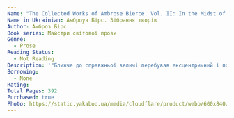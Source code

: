 ```yaml
---
Name: "The Collected Works of Ambrose Bierce. Vol. II: In the Midst of Life. Tales of Soldiers and Civilians. Can Such Things Be? The Parenticide Club"
Name in Ukrainian: Амброуз Бірс. Зібрання творів
Author: Амброз Бірс
Book series: Майстри світової прози
Genre:
  - Prose
Reading Status:
  - Not Reading
Description: '"Ближче до справжньої величі перебував ексцентричний і похмурий журналіст Амброуз Бірс, який теж брав участь у Громадянській війні, але вцілів і написав декілька безсмертних оповідань, а потім зник 1913 року в загадковому тумані, немов створеному його власною зловісною фантазією. Бірс був відомим сатириком і памфлетистом, однак своєю літературною славою він завдячує похмурим і жорстоким оповіданням, переважна частина яких пов’язана з Громадянською війною і які складають найяскравішу та найдостовірнішу картину, що будь-коли існувала в літературі. Правду кажучи, всі оповідання Бірса належать до літератури жаху, і якщо багато з них торкаються лише фізичного чи психологічного жаху Природи, то найвизначніші ведуть мову про надприродне зло і вносять значний вклад в американський фонд літератури про надприродне".'
Borrowing:
  - None
Rating:
Total Pages: 392
Purchased: true
Photo: https://static.yakaboo.ua/media/cloudflare/product/webp/600x840/d/s/dsc_00925_1.jpg
---
```

